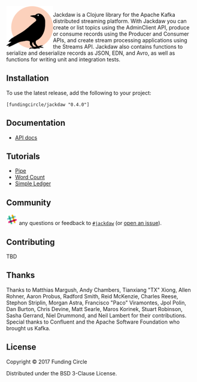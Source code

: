 <img align="left" src="doc/images/jackdaw-logo.png" width=125/>

Jackdaw is a Clojure library for the Apache Kafka distributed streaming platform. With Jackdaw you can create or list topics using the AdminClient API, produce or consume records using the Producer and Consumer APIs, and create stream processing applications using the Streams API. Jackdaw also contains functions to serialize and deserialize records as JSON, EDN, and Avro, as well as functions for writing unit and integration tests.


## Installation

To use the latest release, add the following to your project:

    [fundingcircle/jackdaw "0.4.0"]


## Documentation

- [API docs](https://fundingcircle.github.io/jackdaw)


## Tutorials

- [Pipe](https://github.com/FundingCircle/jackdaw/tree/master/tutorials/pipe)
- [Word Count](https://github.com/FundingCircle/jackdaw/tree/master/tutorials/word-count)
- [Simple Ledger](https://github.com/FundingCircle/jackdaw/tree/master/tutorials/simple-ledger)


## Community

<img src="doc/images/slack-icon.png" width="30px"> any questions or feedback
to [`#jackdaw`](https://clojurians.slack.com/messages/CEA3C7UG0/)
(or [open an issue](https://github.com/fundingcircle/jackdaw/issues)).


## Contributing

TBD


## Thanks

Thanks to Matthias Margush, Andy Chambers, Tianxiang "TX" Xiong, Allen Rohner, Aaron Probus, Radford Smith, Reid McKenzie, Charles Reese, Stephon Striplin, Morgan Astra, Francisco "Paco" Viramontes, Jpol Polin, Dan Burton, Chris Devine, Matt Searle, Maros Korinek, Stuart Robinson, Sasha Gerrand, Niel Drummond, and Neil Lambert for their contributions. Special thanks to Confluent and the Apache Software Foundation who brought us Kafka.


## License

Copyright © 2017 Funding Circle

Distributed under the BSD 3-Clause License.
